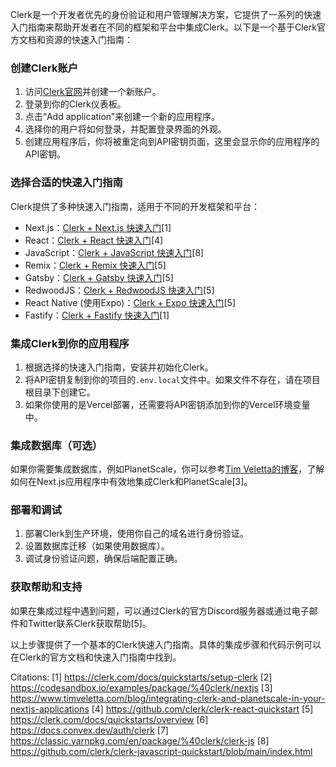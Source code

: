 Clerk是一个开发者优先的身份验证和用户管理解决方案，它提供了一系列的快速入门指南来帮助开发者在不同的框架和平台中集成Clerk。以下是一个基于Clerk官方文档和资源的快速入门指南：

### 创建Clerk账户

1. 访问[Clerk官网](https://clerk.com/)并创建一个新账户。
2. 登录到你的Clerk仪表板。
3. 点击“Add application”来创建一个新的应用程序。
4. 选择你的用户将如何登录，并配置登录界面的外观。
5. 创建应用程序后，你将被重定向到API密钥页面，这里会显示你的应用程序的API密钥。

### 选择合适的快速入门指南

Clerk提供了多种快速入门指南，适用于不同的开发框架和平台：

- Next.js：[Clerk + Next.js 快速入门](https://clerk.com/docs/quickstarts/setup-clerk)[1]
- React：[Clerk + React 快速入门](https://github.com/clerk/clerk-react-quickstart)[4]
- JavaScript：[Clerk + JavaScript 快速入门](https://github.com/clerk/clerk-javascript-quickstart/blob/main/index.html)[8]
- Remix：[Clerk + Remix 快速入门](https://clerk.com/docs/quickstarts/overview)[5]
- Gatsby：[Clerk + Gatsby 快速入门](https://clerk.com/docs/quickstarts/overview)[5]
- RedwoodJS：[Clerk + RedwoodJS 快速入门](https://clerk.com/docs/quickstarts/overview)[5]
- React Native (使用Expo)：[Clerk + Expo 快速入门](https://clerk.com/docs/quickstarts/overview)[5]
- Fastify：[Clerk + Fastify 快速入门](https://clerk.com/docs/quickstarts/setup-clerk)[1]

### 集成Clerk到你的应用程序

1. 根据选择的快速入门指南，安装并初始化Clerk。
2. 将API密钥复制到你的项目的`.env.local`文件中。如果文件不存在，请在项目根目录下创建它。
3. 如果你使用的是Vercel部署，还需要将API密钥添加到你的Vercel环境变量中。

### 集成数据库（可选）

如果你需要集成数据库，例如PlanetScale，你可以参考[Tim Veletta的博客](https://www.timveletta.com/blog/integrating-clerk-and-planetscale-in-your-nextjs-applications)，了解如何在Next.js应用程序中有效地集成Clerk和PlanetScale[3]。

### 部署和调试

1. 部署Clerk到生产环境，使用你自己的域名进行身份验证。
2. 设置数据库迁移（如果使用数据库）。
3. 调试身份验证问题，确保后端配置正确。

### 获取帮助和支持

如果在集成过程中遇到问题，可以通过Clerk的官方Discord服务器或通过电子邮件和Twitter联系Clerk获取帮助[5]。

以上步骤提供了一个基本的Clerk快速入门指南。具体的集成步骤和代码示例可以在Clerk的官方文档和快速入门指南中找到。

Citations:
[1] https://clerk.com/docs/quickstarts/setup-clerk
[2] https://codesandbox.io/examples/package/%40clerk/nextjs
[3] https://www.timveletta.com/blog/integrating-clerk-and-planetscale-in-your-nextjs-applications
[4] https://github.com/clerk/clerk-react-quickstart
[5] https://clerk.com/docs/quickstarts/overview
[6] https://docs.convex.dev/auth/clerk
[7] https://classic.yarnpkg.com/en/package/%40clerk/clerk-js
[8] https://github.com/clerk/clerk-javascript-quickstart/blob/main/index.html
